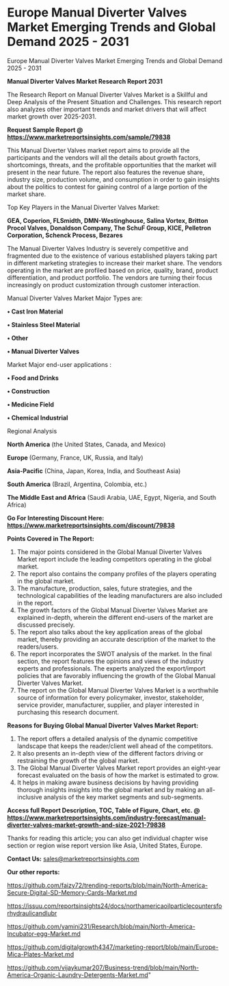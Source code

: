 # Europe Manual Diverter Valves Market Emerging Trends and Global Demand 2025 - 2031
Europe Manual Diverter Valves Market Emerging Trends and Global Demand 2025 - 2031

<strong>Manual Diverter Valves Market Research Report 2031</strong>

The Research Report on Manual Diverter Valves Market is a Skillful and Deep Analysis of the Present Situation and Challenges. This research report also analyzes other important trends and market drivers that will affect market growth over 2025-2031.

<strong>Request Sample Report @ <a href=https://www.marketreportsinsights.com/sample/79838>https://www.marketreportsinsights.com/sample/79838</a></strong>

This Manual Diverter Valves market report aims to provide all the participants and the vendors will all the details about growth factors, shortcomings, threats, and the profitable opportunities that the market will present in the near future. The report also features the revenue share, industry size, production volume, and consumption in order to gain insights about the politics to contest for gaining control of a large portion of the market share.

Top Key Players in the Manual Diverter Valves Market:

<strong>GEA, Coperion, FLSmidth, DMN-Westinghouse, Salina Vortex, Britton Procol Valves, Donaldson Company, The SchuF Group, KICE, Pelletron Corporation, Schenck Process, Bezares</strong>

The Manual Diverter Valves Industry is severely competitive and fragmented due to the existence of various established players taking part in different marketing strategies to increase their market share. The vendors operating in the market are profiled based on price, quality, brand, product differentiation, and product portfolio. The vendors are turning their focus increasingly on product customization through customer interaction.

Manual Diverter Valves Market Major Types are:

<strong>• Cast Iron Material

• Stainless Steel Material

• Other

• Manual Diverter Valves</strong>

Market Major end-user applications :

<strong>• Food and Drinks

• Construction

• Medicine Field

• Chemical Industrial</strong>

Regional Analysis

</u><strong><b>North America</b></strong> (the United States, Canada, and Mexico)

<strong><b>Europe </b></strong>(Germany, France, UK, Russia, and Italy)

<strong><b>Asia-Pacific</b></strong> (China, Japan, Korea, India, and Southeast Asia)

<strong><b>South America</b></strong> (Brazil, Argentina, Colombia, etc.)

<strong><b>The Middle East and Africa</b></strong> (Saudi Arabia, UAE, Egypt, Nigeria, and South Africa)

<strong>Go For Interesting Discount Here: <a href=https://www.marketreportsinsights.com/discount/79838>https://www.marketreportsinsights.com/discount/79838</a></strong>

<strong>Points Covered in The Report:</strong>
<ol>
  <li>The major points considered in the Global Manual Diverter Valves Market report include the leading competitors operating in the global market.</li>
  <li>The report also contains the company profiles of the players operating in the global market.</li>
  <li>The manufacture, production, sales, future strategies, and the technological capabilities of the leading manufacturers are also included in the report.</li>
  <li>The growth factors of the Global Manual Diverter Valves Market are explained in-depth, wherein the different end-users of the market are discussed precisely.</li>
  <li>The report also talks about the key application areas of the global market, thereby providing an accurate description of the market to the readers/users.</li>
  <li>The report incorporates the SWOT analysis of the market. In the final section, the report features the opinions and views of the industry experts and professionals. The experts analyzed the export/import policies that are favorably influencing the growth of the Global Manual Diverter Valves Market.</li>
  <li>The report on the Global Manual Diverter Valves Market is a worthwhile source of information for every policymaker, investor, stakeholder, service provider, manufacturer, supplier, and player interested in purchasing this research document.</li>
</ol>
<strong>Reasons for Buying Global Manual Diverter Valves Market Report:</strong>

<ol>
  <li>The report offers a detailed analysis of the dynamic competitive landscape that keeps the reader/client well ahead of the competitors.</li>
  <li>It also presents an in-depth view of the different factors driving or restraining the growth of the global market.</li>
  <li>The Global Manual Diverter Valves Market report provides an eight-year forecast evaluated on the basis of how the market is estimated to grow.</li>
  <li>It helps in making aware business decisions by having providing thorough insights insights into the global market and by making an all-inclusive analysis of the key market segments and sub-segments.</li>
</ol>
<strong>Access full Report Description, TOC, Table of Figure, Chart, etc. @ <a href=https://www.marketreportsinsights.com/industry-forecast/manual-diverter-valves-market-growth-and-size-2021-79838>https://www.marketreportsinsights.com/industry-forecast/manual-diverter-valves-market-growth-and-size-2021-79838</a></strong>


Thanks for reading this article; you can also get individual chapter wise section or region wise report version like Asia, United States, Europe.

<strong>Contact Us:</strong>
sales@marketreportsinsights.com

<strong>Our other reports:</strong>

<a href=https://github.com/faizy72/trending-reports/blob/main/North-America-Secure-Digital-SD-Memory-Cards-Market.md>https://github.com/faizy72/trending-reports/blob/main/North-America-Secure-Digital-SD-Memory-Cards-Market.md</a>

<a href=https://issuu.com/reportsinsights24/docs/northamericaoilparticlecountersforhydraulicandlubr>https://issuu.com/reportsinsights24/docs/northamericaoilparticlecountersforhydraulicandlubr</a>

<a href=https://github.com/yamini231/Research/blob/main/North-America-Incubator-egg-Market.md>https://github.com/yamini231/Research/blob/main/North-America-Incubator-egg-Market.md</a>

<a href=https://github.com/digitalgrowth4347/marketing-report/blob/main/Europe-Mica-Plates-Market.md>https://github.com/digitalgrowth4347/marketing-report/blob/main/Europe-Mica-Plates-Market.md</a>

<a href=https://github.com/vijaykumar207/Business-trend/blob/main/North-America-Organic-Laundry-Detergents-Market.md>https://github.com/vijaykumar207/Business-trend/blob/main/North-America-Organic-Laundry-Detergents-Market.md</a>"
